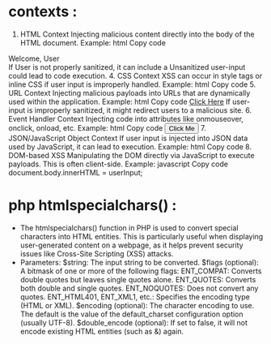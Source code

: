 # contexts : 
1. HTML Context
Injecting malicious content directly into the body of the HTML document.
Example:
html
Copy code
<div>Welcome, <span>User</span></div>
If User is not properly sanitized, it can include a <script> tag.
2. HTML Attribute Context
Injecting malicious code into an HTML attribute, such as src, href, title, or on* event handlers.
Example:
html
Copy code
<img src="user-input" />
<a href="user-input">Link</a>
Improper sanitization might allow XSS through attributes like:
html
Copy code
<img src="javascript:alert(1)" />
3. JavaScript Context
Injecting malicious code into inline JavaScript or dynamically generated JavaScript.
Example:
html
Copy code
<script>
    var user = "user-input";
    alert(user);
</script>
Unsanitized user-input could lead to code execution.
4. CSS Context
XSS can occur in style tags or inline CSS if user input is improperly handled.
Example:
html
Copy code
<style>
    body { background: url('user-input'); }
</style>
5. URL Context
Injecting malicious payloads into URLs that are dynamically used within the application.
Example:
html
Copy code
<a href="?redirect=user-input">Click Here</a>
If user-input is improperly sanitized, it might redirect users to a malicious site.
6. Event Handler Context
Injecting code into attributes like onmouseover, onclick, onload, etc.
Example:
html
Copy code
<button onclick="user-input">Click Me</button>
7. JSON/JavaScript Object Context
If user input is injected into JSON data used by JavaScript, it can lead to execution.
Example:
html
Copy code
<script>
    var userData = {"name": "user-input"};
</script>
8. DOM-based XSS
Manipulating the DOM directly via JavaScript to execute payloads. This is often client-side.
Example:
javascript
Copy code
document.body.innerHTML = userInput;

# php htmlspecialchars() : 
- The htmlspecialchars() function in PHP is used to convert special characters into HTML entities. This is particularly useful when displaying user-generated content on a webpage, as it helps prevent security issues like Cross-Site Scripting (XSS) attacks.
- Parameters:
$string: The input string to be converted.
$flags (optional): A bitmask of one or more of the following flags:
ENT_COMPAT: Converts double quotes but leaves single quotes alone.
ENT_QUOTES: Converts both double and single quotes.
ENT_NOQUOTES: Does not convert any quotes.
ENT_HTML401, ENT_XML1, etc.: Specifies the encoding type (HTML or XML).
$encoding (optional): The character encoding to use. The default is the value of the default_charset configuration option (usually UTF-8).
$double_encode (optional): If set to false, it will not encode existing HTML entities (such as &amp;) again.